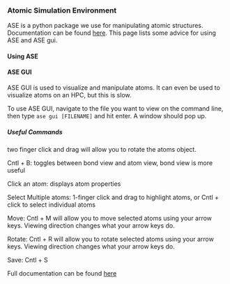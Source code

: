 ### Atomic Simulation Environment

ASE is a python package we use for manipulating atomic structures. Documentation can be found [here](https://wiki.fysik.dtu.dk/ase/#). This page lists some advice for using ASE and ASE gui.

#### Using ASE

#### ASE GUI

ASE GUI is used to visualize and manipulate atoms. It can even be used to visualize atoms on an HPC, but this is slow.

To use ASE GUI, navigate to the file you want to view on the command line, then type ```ase gui [FILENAME]``` and hit enter. A window should pop up.

##### Useful Commands

two finger click and drag will allow you to rotate the atoms object.

Cntl + B: toggles between bond view and atom view, bond view is more useful

Click an atom: displays atom properties

Select Multiple atoms: 1-finger click and drag to highlight atoms, or Cntl + click to select individual atoms

Move: Cntl + M will allow you to move selected atoms using your arrow keys. Viewing direction changes what your arrow keys do.

Rotate: Cntl + R will allow you to rotate selected atoms using your arrow keys. Viewing direction changes what your arrow keys do.

Save: Cntl + S

Full documentation can be found [here](https://wiki.fysik.dtu.dk/ase/ase/gui/gui.html?highlight=ase%20gui#module-ase.gui)
